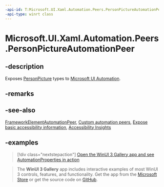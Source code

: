 ```yaml
---
-api-id: T:Microsoft.UI.Xaml.Automation.Peers.PersonPictureAutomationPeer
-api-type: winrt class
---
```

<!-- Class syntax.
public class PersonPictureAutomationPeer : FrameworkElementAutomationPeer, FrameworkElementAutomationPeer
-->

# Microsoft.UI.Xaml.Automation.Peers.PersonPictureAutomationPeer

## -description

Exposes [PersonPicture](../microsoft.ui.xaml.controls/personpicture.md) types to [Microsoft UI Automation](/windows/win32/winauto/entry-uiauto-win32).

## -remarks

## -see-also

[FrameworkElementAutomationPeer](/uwp/api/windows.ui.xaml.automation.peers.frameworkelementautomationpeer), [Custom automation peers](/windows/apps/design/accessibility/custom-automation-peers), [Expose basic accessibility information](/windows/apps/design/accessibility/basic-accessibility-information), [Accessibility Insights](https://accessibilityinsights.io/)

## -examples

> [!div class="nextstepaction"]
> [Open the WinUI 3 Gallery app and see AutomationProperties in action](winui3gallery:/item/AutomationProperties)

> The **WinUI 3 Gallery** app includes interactive examples of most WinUI 3 controls, features, and functionality. Get the app from the [Microsoft Store](https://www.microsoft.com/store/productId/9P3JFPWWDZRC) or get the source code on [GitHub](https://github.com/microsoft/WinUI-Gallery).

